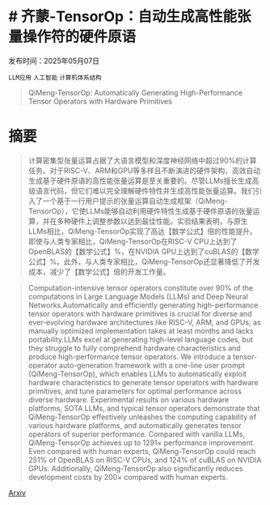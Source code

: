 # # 齐蒙-TensorOp：自动生成高性能张量操作符的硬件原语

发布时间：2025年05月07日

`LLM应用` `人工智能` `计算机体系结构`

> QiMeng-TensorOp: Automatically Generating High-Performance Tensor Operators with Hardware Primitives

# 摘要

> 计算密集型张量运算占据了大语言模型和深度神经网络中超过90%的计算任务。对于RISC-V、ARM和GPU等多样且不断演进的硬件架构，高效自动生成基于硬件原语的高性能张量运算是至关重要的。尽管LLMs擅长生成高级语言代码，但它们难以完全理解硬件特性并生成高性能张量运算。我们引入了一个基于一行用户提示的张量运算自动生成框架（QiMeng-TensorOp），它使LLMs能够自动利用硬件特性生成基于硬件原语的张量运算，并在多种硬件上调整参数以达到最佳性能。实验结果表明，与原生LLMs相比，QiMeng-TensorOp实现了高达【数学公式】倍的性能提升。即使与人类专家相比，QiMeng-TensorOp在RISC-V CPU上达到了OpenBLAS的【数学公式】%，在NVIDIA GPU上达到了cuBLAS的【数学公式】%。此外，与人类专家相比，QiMeng-TensorOp还显著降低了开发成本，减少了【数学公式】倍的开发工作量。

> Computation-intensive tensor operators constitute over 90\% of the computations in Large Language Models (LLMs) and Deep Neural Networks.Automatically and efficiently generating high-performance tensor operators with hardware primitives is crucial for diverse and ever-evolving hardware architectures like RISC-V, ARM, and GPUs, as manually optimized implementation takes at least months and lacks portability.LLMs excel at generating high-level language codes, but they struggle to fully comprehend hardware characteristics and produce high-performance tensor operators. We introduce a tensor-operator auto-generation framework with a one-line user prompt (QiMeng-TensorOp), which enables LLMs to automatically exploit hardware characteristics to generate tensor operators with hardware primitives, and tune parameters for optimal performance across diverse hardware. Experimental results on various hardware platforms, SOTA LLMs, and typical tensor operators demonstrate that QiMeng-TensorOp effectively unleashes the computing capability of various hardware platforms, and automatically generates tensor operators of superior performance. Compared with vanilla LLMs, QiMeng-TensorOp achieves up to $1291 \times$ performance improvement. Even compared with human experts, QiMeng-TensorOp could reach $251 \%$ of OpenBLAS on RISC-V CPUs, and $124 \%$ of cuBLAS on NVIDIA GPUs. Additionally, QiMeng-TensorOp also significantly reduces development costs by $200 \times$ compared with human experts.

[Arxiv](https://arxiv.org/abs/2505.06302)